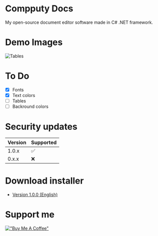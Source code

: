 # Compputy Docs
My open-source document editor software made in C# .NET framework.

# Demo Images

![Tables](https://github.com/petyadev1/Compputy-Docs/blob/main/demo-img/Compputy%20Docs%202022.%2005.%2029.%2011_42_21.png?raw=true)


# To Do

- [x] Fonts
- [x] Text colors
- [ ] Tables
- [ ] Backround colors

# Security updates

| Version | Supported          | 
| ------- | ------------------ |
| 1.0.x   | :white_check_mark: |
| 0.x.x   | :x:                |


# Download installer

- [Version 1.0.0 (English)](https://github.com/petyadev1/Compputy-Docs/releases/tag/v1.0.0)

# Support me
[!["Buy Me A Coffee"](https://www.buymeacoffee.com/assets/img/custom_images/orange_img.png)](https://www.buymeacoffee.com/petertill)


